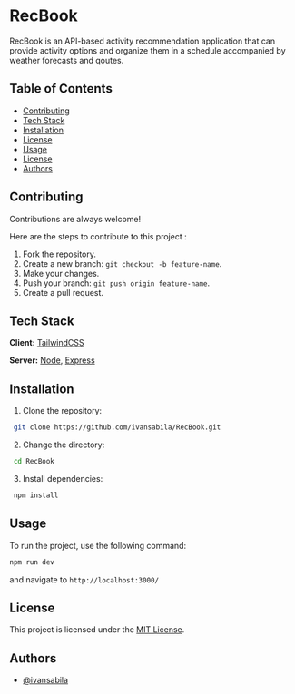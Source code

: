 # RecBook

RecBook is an API-based activity recommendation application that can provide activity options and organize them in a schedule accompanied by weather forecasts and qoutes.

## Table of Contents

- [Contributing](#contributing)
- [Tech Stack](#tech-stack)
- [Installation](#installation)
- [License](#license)
- [Usage](#usage)
- [License](#licence)
- [Authors](#authors)

## Contributing

Contributions are always welcome!

Here are the steps to contribute to this project :

1. Fork the repository.
2. Create a new branch: `git checkout -b feature-name`.
3. Make your changes.
4. Push your branch: `git push origin feature-name`.
5. Create a pull request.

## Tech Stack

**Client:** [TailwindCSS](https://tailwindcss.com/)

**Server:** [Node](https://nodejs.org/en), [Express](https://expressjs.com/)

## Installation

1. Clone the repository:
```bash
 git clone https://github.com/ivansabila/RecBook.git
```

2. Change the directory:
```bash
 cd RecBook
 ```

3. Install dependencies:
```bash
 npm install
 ```

## Usage

To run the project, use the following command:
```bash
npm run dev
```
and navigate to `http://localhost:3000/`

## License

This project is licensed under the [MIT License](https://choosealicense.com/licenses/mit/).

## Authors

- [@ivansabila](https://github.com/ivansabila)

